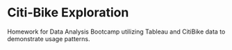 # Citi-Bike Exploration

Homework for Data Analysis Bootcamp utilizing Tableau and CitiBike data to demonstrate usage patterns.


